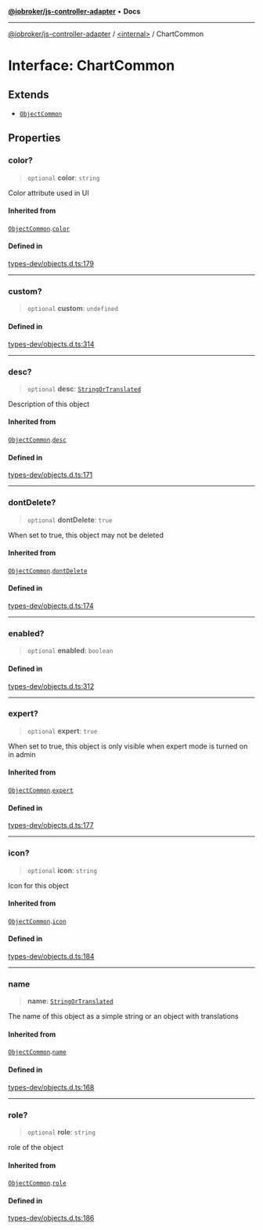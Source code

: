 [**@iobroker/js-controller-adapter**](../../README.md) • **Docs**

***

[@iobroker/js-controller-adapter](../../globals.md) / [\<internal\>](../README.md) / ChartCommon

# Interface: ChartCommon

## Extends

- [`ObjectCommon`](ObjectCommon.md)

## Properties

### color?

> `optional` **color**: `string`

Color attribute used in UI

#### Inherited from

[`ObjectCommon`](ObjectCommon.md).[`color`](ObjectCommon.md#color)

#### Defined in

[types-dev/objects.d.ts:179](https://github.com/ioBroker/ioBroker.js-controller/blob/b50a278725d350a15d2e89556fee6afed5154f0b/packages/types-dev/objects.d.ts#L179)

***

### custom?

> `optional` **custom**: `undefined`

#### Defined in

[types-dev/objects.d.ts:314](https://github.com/ioBroker/ioBroker.js-controller/blob/b50a278725d350a15d2e89556fee6afed5154f0b/packages/types-dev/objects.d.ts#L314)

***

### desc?

> `optional` **desc**: [`StringOrTranslated`](../type-aliases/StringOrTranslated.md)

Description of this object

#### Inherited from

[`ObjectCommon`](ObjectCommon.md).[`desc`](ObjectCommon.md#desc)

#### Defined in

[types-dev/objects.d.ts:171](https://github.com/ioBroker/ioBroker.js-controller/blob/b50a278725d350a15d2e89556fee6afed5154f0b/packages/types-dev/objects.d.ts#L171)

***

### dontDelete?

> `optional` **dontDelete**: `true`

When set to true, this object may not be deleted

#### Inherited from

[`ObjectCommon`](ObjectCommon.md).[`dontDelete`](ObjectCommon.md#dontdelete)

#### Defined in

[types-dev/objects.d.ts:174](https://github.com/ioBroker/ioBroker.js-controller/blob/b50a278725d350a15d2e89556fee6afed5154f0b/packages/types-dev/objects.d.ts#L174)

***

### enabled?

> `optional` **enabled**: `boolean`

#### Defined in

[types-dev/objects.d.ts:312](https://github.com/ioBroker/ioBroker.js-controller/blob/b50a278725d350a15d2e89556fee6afed5154f0b/packages/types-dev/objects.d.ts#L312)

***

### expert?

> `optional` **expert**: `true`

When set to true, this object is only visible when expert mode is turned on in admin

#### Inherited from

[`ObjectCommon`](ObjectCommon.md).[`expert`](ObjectCommon.md#expert)

#### Defined in

[types-dev/objects.d.ts:177](https://github.com/ioBroker/ioBroker.js-controller/blob/b50a278725d350a15d2e89556fee6afed5154f0b/packages/types-dev/objects.d.ts#L177)

***

### icon?

> `optional` **icon**: `string`

Icon for this object

#### Inherited from

[`ObjectCommon`](ObjectCommon.md).[`icon`](ObjectCommon.md#icon)

#### Defined in

[types-dev/objects.d.ts:184](https://github.com/ioBroker/ioBroker.js-controller/blob/b50a278725d350a15d2e89556fee6afed5154f0b/packages/types-dev/objects.d.ts#L184)

***

### name

> **name**: [`StringOrTranslated`](../type-aliases/StringOrTranslated.md)

The name of this object as a simple string or an object with translations

#### Inherited from

[`ObjectCommon`](ObjectCommon.md).[`name`](ObjectCommon.md#name)

#### Defined in

[types-dev/objects.d.ts:168](https://github.com/ioBroker/ioBroker.js-controller/blob/b50a278725d350a15d2e89556fee6afed5154f0b/packages/types-dev/objects.d.ts#L168)

***

### role?

> `optional` **role**: `string`

role of the object

#### Inherited from

[`ObjectCommon`](ObjectCommon.md).[`role`](ObjectCommon.md#role)

#### Defined in

[types-dev/objects.d.ts:186](https://github.com/ioBroker/ioBroker.js-controller/blob/b50a278725d350a15d2e89556fee6afed5154f0b/packages/types-dev/objects.d.ts#L186)
